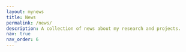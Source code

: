 ```yaml
---
layout: mynews
title: News
permalink: /news/
description: A collection of news about my research and projects.
nav: true
nav_order: 6
---
```


